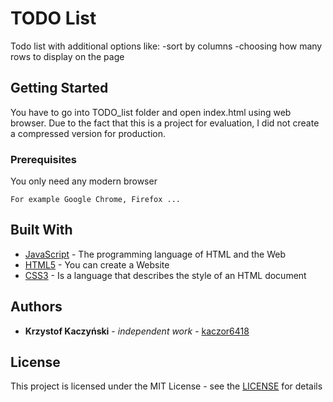 # TODO List

Todo list with additional options like:
  -sort by columns
  -choosing how many rows to display on the page

## Getting Started

You have to go into TODO_list folder and open index.html using web browser.
Due to the fact that this is a project for evaluation, I did not create a compressed version for production.

### Prerequisites

You only need any modern browser

```
For example Google Chrome, Firefox ...
```

## Built With

* [JavaScript](https://www.javascript.com/) - The programming language of HTML and the Web
* [HTML5](https://www.w3schools.com/html/) - You can create a Website
* [CSS3](https://www.w3schools.com/css/) - Is a language that describes the style of an HTML document

## Authors

* **Krzystof Kaczyński** - *independent work* - [kaczor6418](https://github.com/kaczor6418)

## License

This project is licensed under the MIT License - see the [LICENSE](https://rem.mit-license.org/) for details

